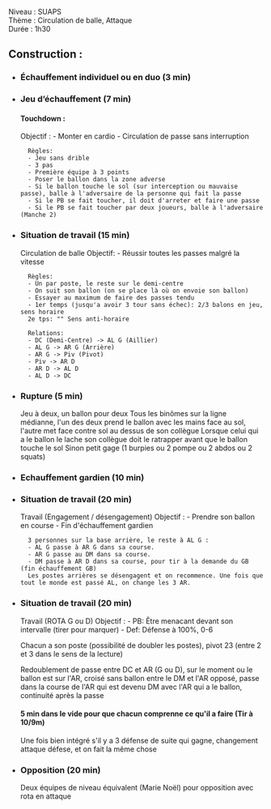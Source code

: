 Niveau : SUAPS <br>
Thème : Circulation de balle, Attaque <br>
Durée : 1h30

## Construction :
- ### Échauffement individuel ou en duo (3 min)

- ### Jeu d’échauffement (7 min)
	#### Touchdown :
	Objectif :
		- Monter en cardio
		- Circulation de passe sans interruption

		Règles: 
		- Jeu sans drible
		- 3 pas
		- Première équipe à 3 points
		- Poser le ballon dans la zone adverse
		- Si le ballon touche le sol (sur interception ou mauvaise passe), balle à l'adversaire de la personne qui fait la passe
		- Si le PB se fait toucher, il doit d'arreter et faire une passe
		- Si le PB se fait toucher par deux joueurs, balle à l'adversaire (Manche 2)

- ### Situation de travail (15 min)
	Circulation de balle
	Objectif:
		- Réussir toutes les passes malgré la vitesse

		Règles: 
		- Un par poste, le reste sur le demi-centre
		- On suit son ballon (on se place là où on envoie son ballon)
		- Essayer au maximum de faire des passes tendu
		- 1er temps (jusqu'a avoir 3 tour sans échec): 2/3 balons en jeu, sens horaire
		2e tps: "" Sens anti-horaire

		Relations:
		- DC (Demi-Centre) -> AL G (Aillier)
		- AL G -> AR G (Arrière)
		- AR G -> Piv (Pivot)
		- Piv -> AR D
		- AR D -> AL D
		- AL D -> DC

- ### Rupture (5 min)
	Jeu à deux, un ballon pour deux
	Tous les binômes sur la ligne médianne, l'un des deux prend le ballon avec les mains face au sol, l'autre met face contre sol au dessus de son collègue
	Lorsque celui qui a le ballon le lache son collègue doit le ratrapper avant que le ballon touche le sol 
	Sinon petit gage (1 burpies ou 2 pompe ou 2 abdos ou 2 squats)

- ### Echauffement gardien (10 min)

- ### Situation de travail (20 min)
	Travail (Engagement / désengagement)
	Objectif :
		- Prendre son ballon en course
		- Fin d'échauffement gardien

		3 personnes sur la base arrière, le reste à AL G :
		- AL G passe à AR G dans sa course.
		- AR G passe au DM dans sa course.
		- DM passe à AR D dans sa course, pour tir à la demande du GB (fin échauffement GB)
		Les postes arrières se désengagent et on recommence. Une fois que tout le monde est passé AL, on change les 3 AR.


- ### Situation de travail (20 min)
	Travail (ROTA G ou D)
	Objectif :
		- PB: Être menacant devant son intervalle (tirer pour marquer)
		- Def: Défense à 100%, 0-6 

	Chacun a son poste (possibilité de doubler les postes), pivot 23 (entre 2 et 3 dans le sens de la lecture)
	<br>
	
	Redoublement de passe entre DC et AR (G ou D), sur le moment ou le ballon est sur l'AR, croisé sans ballon entre le DM et l'AR opposé, passe dans la course de l'AR qui est devenu DM avec l'AR qui a le ballon, continuité après la passe
	
	#### 5 min dans le vide pour que chacun comprenne ce qu'il a faire (Tir à 10/9m)

	Une fois bien intégré s'il y a 3 défense de suite qui gagne, changement attaque défese, et on fait la même chose

- ### Opposition (20 min)
	Deux équipes de niveau équivalent (Marie Noël) pour opposition avec rota en attaque
